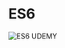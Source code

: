 # ES6

![ES6 UDEMY](https://user-images.githubusercontent.com/53740747/66722691-56bd8500-ede7-11e9-9541-095a87993e20.PNG)
